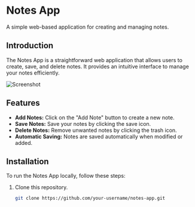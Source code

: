 # Notes App

A simple web-based application for creating and managing notes.

## Introduction

The Notes App is a straightforward web application that allows users to create, save, and delete notes. It provides an intuitive interface to manage your notes efficiently.

![Screenshot](screenshots/notes-app.png)

## Features

- **Add Notes:** Click on the "Add Note" button to create a new note.
- **Save Notes:** Save your notes by clicking the save icon.
- **Delete Notes:** Remove unwanted notes by clicking the trash icon.
- **Automatic Saving:** Notes are saved automatically when modified or added.

## Installation

To run the Notes App locally, follow these steps:

1. Clone this repository.
   ```bash
   git clone https://github.com/your-username/notes-app.git
